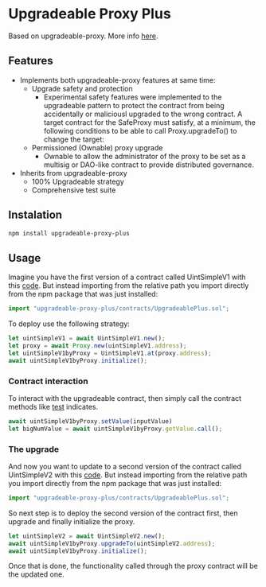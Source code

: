 # Upgradeable Proxy Plus
Based on upgradeable-proxy. More info [here](https://github.com/CCEG-Blockchain-UN-Lab/upgradeable-proxy).

## Features

- Implements both upgradeable-proxy features at same time:
  - Upgrade safety and protection
    - Experimental safety features were implemented to the upgradeable pattern to protect the contract from being accidentally or maliciousl upgraded to the wrong contract. A target contract for the SafeProxy must satisfy, at a minimum, the following conditions to be able to call Proxy.upgradeTo() to change the target:
  - Permissioned (Ownable) proxy upgrade
    - Ownable to allow the administrator of the proxy to be set as a multisig or DAO-like contract to provide distributed governance.     
- Inherits from upgradeable-proxy
  - 100% Upgradeable strategy
  - Comprehensive test suite

## Instalation
```bash
npm install upgradeable-proxy-plus
```

## Usage
Imagine you have the first version of a contract called UintSimpleV1 with this [code](https://github.com/CCEG-Blockchain-UN-Lab/upgradeable-proxy-plus/blob/master/test/test-contracts/UintSimple/UintSimpleV1.sol).
But instead importing from the relative path you import directly from the npm package that was just installed:
```javascript
import "upgradeable-proxy-plus/contracts/UpgradeablePlus.sol";
```

To deploy use the following strategy:
```javascript
let uintSimpleV1 = await UintSimpleV1.new();
let proxy = await Proxy.new(uintSimpleV1.address);
let uintSimpleV1byProxy = UintSimpleV1.at(proxy.address);
await uintSimpleV1byProxy.initialize();
```

### Contract interaction
To interact with the upgradeable contract, then simply call the contract methods like [test](https://github.com/CCEG-Blockchain-UN-Lab/upgradeable-proxy-plus/blob/master/test/UnitSimple.js#L25
) indicates.
```javascript
await uintSimpleV1byProxy.setValue(inputValue)
let bigNumValue = await uintSimpleV1byProxy.getValue.call();
```

### The upgrade
And now you want to update to a second version of the contract called UintSimpleV2 with this [code](https://github.com/CCEG-Blockchain-UN-Lab/upgradeable-proxy-plus/blob/master/test/test-contracts/UintSimple/UintSimpleV2.sol).
But instead importing from the relative path you import directly from the npm package that was just installed:
```javascript
import "upgradeable-proxy-plus/contracts/UpgradeablePlus.sol";
```

So next step is to deploy the second version of the contract first, then upgrade and finally initialize the proxy.
```javascript
let uintSimpleV2 = await UintSimpleV2.new();
await uintSimpleV1byProxy.upgradeTo(uintSimpleV2.address);
await uintSimpleV1byProxy.initialize();
```

Once that is done, the functionality called through the proxy contract will be the updated one.
